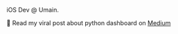 iOS Dev @ Umain.

🧠 Read my viral post about python dashboard on [Medium](https://medium.com/@ascoolarobban/whip-up-a-stunning-dashboard-with-python-streamlit-c9dd8c224367)

 
